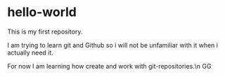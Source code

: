 # hello-world
This is my first repository.

I am trying to learn git and Github so i will not be unfamiliar with it when i actually need it.

For now I am learning how create and work with git-repositories.\n
GG
